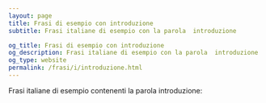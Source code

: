 ```yaml
---
layout: page
title: Frasi di esempio con introduzione 
subtitle: Frasi italiane di esempio con la parola  introduzione

og_title: Frasi di esempio con introduzione 
og_description: Frasi italiane di esempio con la parola  introduzione
og_type: website
permalink: /frasi/i/introduzione.html
---
```


Frasi italiane di esempio contenenti la parola introduzione:


